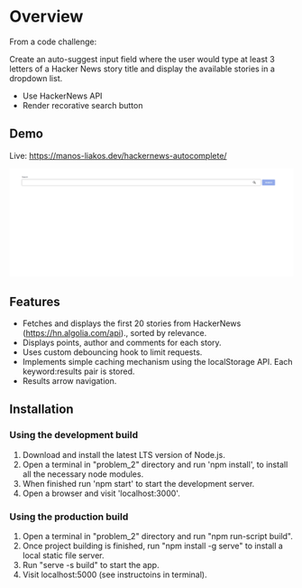 # Overview

From a code challenge:

Create an auto-suggest input field where the user would type at least 3 letters of
a Hacker News story title and display the available stories in a dropdown list.

- Use HackerNews API
- Render recorative search button

## Demo

Live: https://manos-liakos.dev/hackernews-autocomplete/

![Autosuggest Component Demo](demo/Autosuggest.gif)

## Features

- Fetches and displays the first 20 stories from HackerNews (https://hn.algolia.com/api)., sorted by relevance.
- Displays points, author and comments for each story.
- Uses custom debouncing hook to limit requests.
- Implements simple caching mechanism using the localStorage API. Each keyword:results pair is stored.
- Results arrow navigation.

## Installation

### Using the development build

1. Download and install the latest LTS version of Node.js.
2. Open a terminal in "problem_2" directory and run 'npm install', to install all the necessary node modules.
3. When finished run 'npm start' to start the development server.
4. Open a browser and visit 'localhost:3000'.

### Using the production build

1. Open a terminal in "problem_2" directory and run "npm run-script build".
2. Once project building is finished, run "npm install -g serve" to install a local static file server.
3. Run "serve -s build" to start the app.
4. Visit localhost:5000 (see instructoins in terminal).
